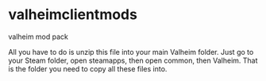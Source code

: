 # valheimclientmods
valheim mod pack


All you have to do is unzip this file into your main Valheim folder. Just go to your Steam folder, open steamapps, then open common, then Valheim. That is the folder you need to copy all these files into. 
